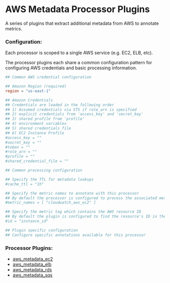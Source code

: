 # AWS Metadata Processor Plugins

A series of plugins that extract additional metadata from AWS to annotate metrics.

### Configuration:

Each processor is scoped to a single AWS service (e.g. EC2, ELB, etc).

The processor plugins each share a common configuration pattern for 
configuring AWS credentials and basic processing information.

```toml
## Common AWS credential configuration

## Amazon Region (required)
region = "us-east-1"

## Amazon Credentials
## Credentials are loaded in the following order
## 1) Assumed credentials via STS if role_arn is specified
## 2) explicit credentials from 'access_key' and 'secret_key'
## 3) shared profile from 'profile'
## 4) environment variables
## 5) shared credentials file
## 6) EC2 Instance Profile
#access_key = ""
#secret_key = ""
#token = ""
#role_arn = ""
#profile = ""
#shared_credential_file = ""

## Common processing configuration

## Specify the TTL for metadata lookups
#cache_ttl = "1h"

## Specify the metric names to annotate with this processor
## By default the processor is configured to process the associated metric name from the Cloudwatch input plugin
#metric_names = [ "cloudwatch_aws_ec2" ]

## Specify the metric tag which contains the AWS resource ID
## By default the plugin is configured to find the resource's ID in the tag created by the Cloudwatch input plugin
#id = "instance_id"

## Plugin specific configuration
## Configure specific annotations available for this processor
```

### Processor Plugins:

* [aws_metadata_ec2](./ec2)
* [aws_metadata_elb](./elb)
* [aws_metadata_rds](./rds)
* [aws_metadata_sqs](./sqs)
